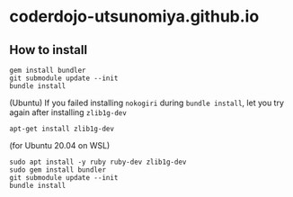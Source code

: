 # coderdojo-utsunomiya.github.io

## How to install

```
gem install bundler
git submodule update --init
bundle install
```

(Ubuntu)
If you failed installing ``nokogiri`` during ``bundle install``, let you try again after installing ``zlib1g-dev``

```
apt-get install zlib1g-dev
```

(for Ubuntu 20.04 on WSL)

```
sudo apt install -y ruby ruby-dev zlib1g-dev
sudo gem install bundler
git submodule update --init
bundle install
```
